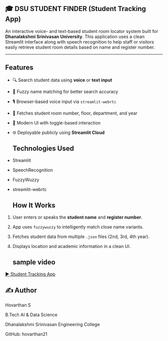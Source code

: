 ## 🎓 DSU STUDENT FINDER (Student Tracking App)

An interactive voice- and text-based student room locator system built for **Dhanalakshmi Srinivasan University**. This application uses a clean Streamlit interface along with speech recognition to help staff or visitors easily retrieve student room details based on name and register number.

---

##  Features

- 🔍 Search student data using **voice** or **text input**
- 🧠 Fuzzy name matching for better search accuracy
- 🎙️ Browser-based voice input via `streamlit-webrtc`
- 📄 Fetches student room number, floor, department, and year
- 🎨 Modern UI with toggle-based interaction
- 🌐 Deployable publicly using **Streamlit Cloud**

  ##  Technologies Used
- Streamlit

- SpeechRecognition

- FuzzyWuzzy

- streamlit-webrtc

  ##  How It Works

1. User enters or speaks the **student name** and **register number**.
2. App uses `fuzzywuzzy` to intelligently match close name variants.
3. Fetches student data from multiple `.json` files (2nd, 3rd, 4th year).
4. Displays location and academic information in a clean UI.

   ## sample video
[▶ Student Tracking App](https://drive.google.com/file/d/1v6y7WV2Dj9EJY0Hc9ITSaURhVb41lqom/view?usp=sharing)


## ✍️ Author

Hovarthan S

B.Tech AI & Data Science 

Dhanalakshmi Srinivasan Engineering College

GitHub: hovarthan21

